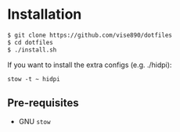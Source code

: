 # Installation
```bash
$ git clone https://github.com/vise890/dotfiles
$ cd dotfiles
$ ./install.sh
```

If you want to install the extra configs (e.g. ./hidpi):
```
stow -t ~ hidpi
```

## Pre-requisites
- GNU `stow`

